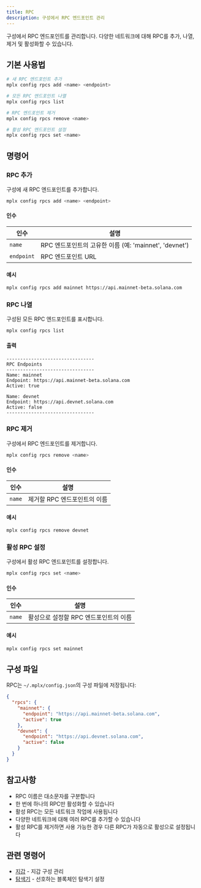 ```yaml
---
title: RPC
description: 구성에서 RPC 엔드포인트 관리
---
```


구성에서 RPC 엔드포인트를 관리합니다. 다양한 네트워크에 대해 RPC를 추가, 나열, 제거 및 활성화할 수 있습니다.

## 기본 사용법

```bash
# 새 RPC 엔드포인트 추가
mplx config rpcs add <name> <endpoint>

# 모든 RPC 엔드포인트 나열
mplx config rpcs list

# RPC 엔드포인트 제거
mplx config rpcs remove <name>

# 활성 RPC 엔드포인트 설정
mplx config rpcs set <name>
```

## 명령어

### RPC 추가

구성에 새 RPC 엔드포인트를 추가합니다.

```bash
mplx config rpcs add <name> <endpoint>
```

#### 인수

| 인수 | 설명 |
|----------|-------------|
| `name` | RPC 엔드포인트의 고유한 이름 (예: 'mainnet', 'devnet') |
| `endpoint` | RPC 엔드포인트 URL |

#### 예시

```bash
mplx config rpcs add mainnet https://api.mainnet-beta.solana.com
```

### RPC 나열

구성된 모든 RPC 엔드포인트를 표시합니다.

```bash
mplx config rpcs list
```

#### 출력

```
--------------------------------
RPC Endpoints
--------------------------------
Name: mainnet
Endpoint: https://api.mainnet-beta.solana.com
Active: true

Name: devnet
Endpoint: https://api.devnet.solana.com
Active: false
--------------------------------
```

### RPC 제거

구성에서 RPC 엔드포인트를 제거합니다.

```bash
mplx config rpcs remove <name>
```

#### 인수

| 인수 | 설명 |
|----------|-------------|
| `name` | 제거할 RPC 엔드포인트의 이름 |

#### 예시

```bash
mplx config rpcs remove devnet
```

### 활성 RPC 설정

구성에서 활성 RPC 엔드포인트를 설정합니다.

```bash
mplx config rpcs set <name>
```

#### 인수

| 인수 | 설명 |
|----------|-------------|
| `name` | 활성으로 설정할 RPC 엔드포인트의 이름 |

#### 예시

```bash
mplx config rpcs set mainnet
```

## 구성 파일

RPC는 `~/.mplx/config.json`의 구성 파일에 저장됩니다:

```json
{
  "rpcs": {
    "mainnet": {
      "endpoint": "https://api.mainnet-beta.solana.com",
      "active": true
    },
    "devnet": {
      "endpoint": "https://api.devnet.solana.com",
      "active": false
    }
  }
}
```

## 참고사항

- RPC 이름은 대소문자를 구분합니다
- 한 번에 하나의 RPC만 활성화할 수 있습니다
- 활성 RPC는 모든 네트워크 작업에 사용됩니다
- 다양한 네트워크에 대해 여러 RPC를 추가할 수 있습니다
- 활성 RPC를 제거하면 사용 가능한 경우 다른 RPC가 자동으로 활성으로 설정됩니다

## 관련 명령어

- [지갑](/cli/config/wallets) - 지갑 구성 관리
- [탐색기](/cli/config/explorer) - 선호하는 블록체인 탐색기 설정